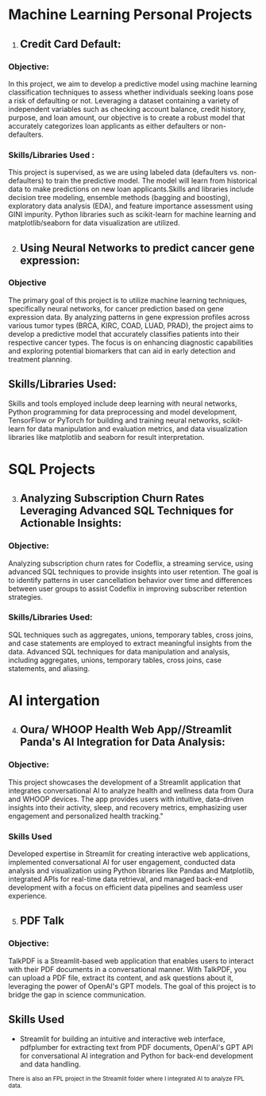 # Machine Learning Personal Projects 

1. ## Credit Card Default:
### Objective:
In this project, we aim to develop a predictive model using machine learning classification techniques to assess whether individuals seeking loans pose a risk of defaulting or not. Leveraging a dataset containing a variety of independent variables such as checking account balance, credit history, purpose, and loan amount, our objective is to create a robust model that accurately categorizes loan applicants as either defaulters or non-defaulters.

### Skills/Libraries Used :
This project is supervised, as we are using labeled data (defaulters vs. non-defaulters) to train the predictive model. The model will learn from historical data to make predictions on new loan applicants.Skills and libraries include decision tree modeling, ensemble methods (bagging and boosting), exploratory data analysis (EDA), and feature importance assessment using GINI impurity. Python libraries such as scikit-learn for machine learning and matplotlib/seaborn for data visualization are utilized.

2. ## Using Neural Networks to predict cancer gene expression:
### Objective
The primary goal of this project is to utilize machine learning techniques, specifically neural networks, for cancer prediction based on gene expression data. By analyzing patterns in gene expression profiles across various tumor types (BRCA, KIRC, COAD, LUAD, PRAD), the project aims to develop a predictive model that accurately classifies patients into their respective cancer types. The focus is on enhancing diagnostic capabilities and exploring potential biomarkers that can aid in early detection and treatment planning.

## Skills/Libraries Used:
Skills and tools employed include deep learning with neural networks, Python programming for data preprocessing and model development, TensorFlow or PyTorch for building and training neural networks, scikit-learn for data manipulation and evaluation metrics, and data visualization libraries like matplotlib and seaborn for result interpretation.

# SQL Projects

3. ## Analyzing Subscription Churn Rates Leveraging Advanced SQL Techniques for Actionable Insights:
### Objective:
Analyzing subscription churn rates for Codeflix, a streaming service, using advanced SQL techniques to provide insights into user retention. The goal is to identify patterns in user cancellation behavior over time and differences between user groups to assist Codeflix in improving subscriber retention strategies.

### Skills/Libraries Used:
SQL techniques such as aggregates, unions, temporary tables, cross joins, and case statements are employed to extract meaningful insights from the data. Advanced SQL techniques for data manipulation and analysis, including aggregates, unions, temporary tables, cross joins, case statements, and aliasing.

# AI intergation  

4. ## Oura/ WHOOP Health Web App//Streamlit Panda's AI Integration for Data Analysis:
### Objective:
This project showcases the development of a Streamlit application that integrates conversational AI to analyze health and wellness data from Oura and WHOOP devices. The app provides users with intuitive, data-driven insights into their activity, sleep, and recovery metrics, emphasizing user engagement and personalized health tracking."

### Skills Used 
Developed expertise in Streamlit for creating interactive web applications, implemented conversational AI for user engagement, conducted data analysis and visualization using Python libraries like Pandas and Matplotlib, integrated APIs for real-time data retrieval, and managed back-end development with a focus on efficient data pipelines and seamless user experience.

5. ## PDF Talk
### Objective: 
TalkPDF is a Streamlit-based web application that enables users to interact with their PDF documents in a conversational manner. With TalkPDF, you can upload a PDF file, extract its content, and ask questions about it, leveraging the power of OpenAI's GPT models. The goal of this project is to bridge the gap in science communication. 

## Skills Used   
- Streamlit for building an intuitive and interactive web interface, pdfplumber for extracting text from PDF documents, OpenAI's GPT API for conversational AI integration and Python for back-end development and data handling. 

<small>There is also an FPL project in the Streamlit folder where I integrated AI to analyze FPL data.</small>

